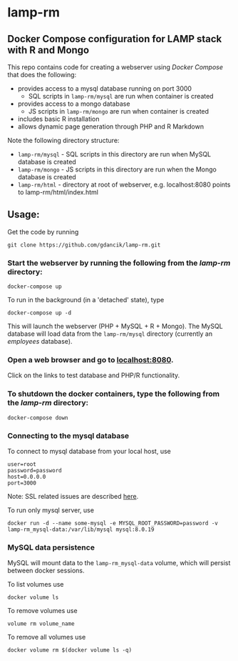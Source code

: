 # lamp-rm
  
## Docker Compose configuration for LAMP stack with R and Mongo 

This repo contains code for creating a webserver using *Docker Compose* that does the following:
- provides access to a mysql database running on port 3000
    - SQL scripts in `lamp-rm/mysql` are run when container is created
- provides access to a mongo database 
    - JS scripts in `lamp-rm/mongo` are run when container is created 
- includes basic R installation
- allows dynamic page generation through PHP and R Markdown

Note the following directory structure:
- `lamp-rm/mysql` - SQL scripts in this directory are run when MySQL database is created
- `lamp-rm/mongo` - JS scripts in this directory are run when the Mongo database is created
- `lamp-rm/html` - directory at root of webserver, e.g. localhost:8080 points to lamp-rm/html/index.html

## Usage:
Get the code by running 

``` 
git clone https://github.com/gdancik/lamp-rm.git
```

### Start the webserver by running the following from the *lamp-rm* directory:

```
docker-compose up
```

To run in the background (in a 'detached' state), type

```
docker-compose up -d
```

This will launch the webserver (PHP + MySQL + R + Mongo). The MySQL database will load data from the `lamp-rm/mysql` directory (currently an *employees* database). 

### Open a web browser and go to [localhost:8080](localhost:8080). 

Click on the links to test database and PHP/R functionality.

### To shutdown the docker containers, type the following from the *lamp-rm* directory:

```
docker-compose down
```

### Connecting to the mysql database

To connect to mysql database from your local host, use

```
user=root
password=password
host=0.0.0.0
port=3000
```
Note: SSL related issues are described [here](https://github.com/gdancik/lamp-rm/blob/main/troubleshooting/mysql.md).

To run only mysql server, use
```
docker run -d --name some-mysql -e MYSQL_ROOT_PASSWORD=password -v lamp-rm_mysql-data:/var/lib/mysql mysql:8.0.19
```

### MySQL data persistence

MySQL will mount data to the `lamp-rm_mysql-data` volume, which will persist between docker sessions.

To list volumes use

```
docker volume ls
```

To remove volumes use 

```
volume rm volume_name
```

To remove all volumes use

```
docker volume rm $(docker volume ls -q)
```



